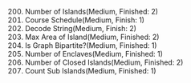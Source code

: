 200. Number of Islands(Medium, Finished: 2)
207. Course Schedule(Medium, Finish: 1)
394. Decode String(Medium, Finish: 2)
695. Max Area of Island(Medium, Finished: 2)
785. Is Graph Bipartite?(Medium, Finished: 1)
1020. Number of Enclaves(Medium, Finished: 1)
1254. Number of Closed Islands(Medium, Finished: 2)
1905. Count Sub Islands(Medium, Finished: 1)